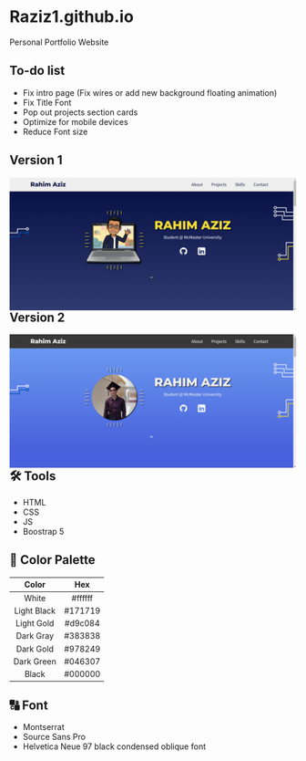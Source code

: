 # Raziz1.github.io
Personal Portfolio Website

## To-do list
* Fix intro page (Fix wires or add new background floating animation)
* Fix Title Font
* Pop out projects section cards
* Optimize for mobile devices 
* Reduce Font size 

## Version 1
<p> 
    <img align='Left' src="Website_preview.png? raw=true" >
</p>


## Version 2
<p> 
    <img align='Left' src="personal_website_v2.png? raw=true" >
</p>

## 🛠️ Tools
* HTML
* CSS
* JS
* Boostrap 5

## 🎨 Color Palette
| Color  | Hex |
|  :---: |  :---: |
| White  | #ffffff  |
| Light Black  | #171719  |
| Light Gold  | #d9c084  |
| Dark Gray  | #383838  |
| Dark Gold  | #978249  |
| Dark Green  | #046307  |
| Black  | #000000  |

## 🔠 Font
* Montserrat
* Source Sans Pro
* Helvetica Neue 97 black condensed oblique font 
